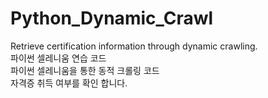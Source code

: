 # Python_Dynamic_Crawl
Retrieve certification information through dynamic crawling.
<br>파이썬 셀레니움 연습 코드
<br>파이썬 셀레니움을 통한 동적 크롤링 코드
<br>자격증 취득 여부를 확인 합니다.
